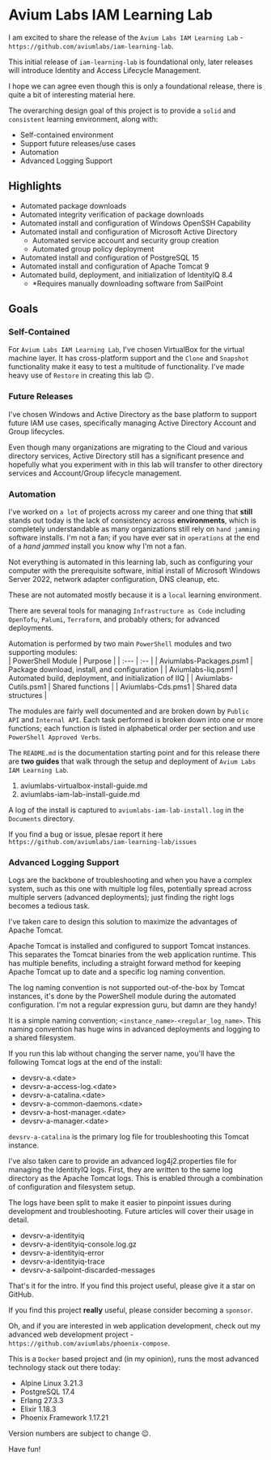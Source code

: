 # Avium Labs IAM Learning Lab

I am excited to share the release of the `Avium Labs IAM Learning Lab` - 
`https://github.com/aviumlabs/iam-learning-lab`. 

This initial release of `iam-learning-lab` is foundational only, later releases 
will introduce Identity and Access Lifecycle Management.

I hope we can agree even though this is only a foundational release, there is 
quite a bit of interesting material here. 

The overarching design goal of this project is to provide a `solid` and  
`consistent` learning environment, along with:  
* Self-contained environment   
* Support future releases/use cases  
* Automation  
* Advanced Logging Support  


## Highlights

* Automated package downloads  
* Automated integrity verification of package downloads  
* Automated install and configuration of Windows OpenSSH Capability  
* Automated install and configuration of Microsoft Active Directory  
  * Automated service account and security group creation  
  * Automated group policy deployment  
* Automated install and configuration of PostgreSQL 15  
* Automated install and configuration of Apache Tomcat 9  
* Automated build, deployment, and initialization of IdentityIQ 8.4  
  * *Requires manually downloading software from SailPoint  


## Goals

### Self-Contained

For `Avium Labs IAM Learning Lab`, I've chosen VirtualBox for the virtual 
machine layer. It has cross-platform support and the `Clone` and `Snapshot` 
functionality make it easy to test a multitude of functionality. I've made 
heavy use of `Restore` in creating this lab :upside_down_face:.


### Future Releases

I've chosen Windows and Active Directory as the base platform to support 
future IAM use cases, specifically managing Active Directory Account and 
Group lifecycles. 

Even though many organizations are migrating to the Cloud and various 
directory services, Active Directory still has a significant presence and 
hopefully what you experiment with in this lab will transfer to 
other directory services and Account/Group lifecycle management.


### Automation

I've worked on `a lot` of projects across my career and one thing that 
**still** stands out today is the lack of consistency across 
**environments**, which is completely understandable as many organizations 
still rely on `hand jamming` software installs. I'm not a fan; if you 
have ever sat in `operations` at the end of a *hand jammed* install 
you know why I'm not a fan.

Not everything is automated in this learning lab, such as configuring your 
computer with the prerequisite software, initial install of Microsoft 
Windows Server 2022, network adapter configuration, DNS cleanup, etc. 

These are not automated mostly because it is a `local` learning environment. 

There are several tools for managing `Infrastructure as Code` including 
`OpenTofu`, `Palumi`, `Terraform`, and probably others; for advanced 
deployments.

Automation is performed by two main `PowerShell` modules and two supporting modules:  
| PowerShell Module       | Purpose                                                |
| :---                    | :--                                                    |
| Aviumlabs-Packages.psm1 | Package download, install, and configuration           |
| Aviumlabs-Iiq.psm1      | Automated build, deployment, and initialization of IIQ |
| Aviumlabs-Cutils.psm1   | Shared functions                                       |
| Aviumlabs-Cds.pms1      | Shared data structures                                 |

The modules are fairly well documented and are broken down by `Public API` and 
`Internal API`. Each task performed is broken down into one or more functions; 
each function is listed in alphabetical order per section and use 
`PowerShell Approved Verbs`. 

The `README.md` is the documentation starting point and for this release there 
are **two guides** that walk through the setup and deployment of 
`Avium Labs IAM Learning Lab`.

1. aviumlabs-virtualbox-install-guide.md  
2. aviumlabs-iam-lab-install-guide.md  

A log of the install is captured to `aviumlabs-iam-lab-install.log` in the 
`Documents` directory.

If you find a bug or issue, plesae report it here 
`https://github.com/aviumlabs/iam-learning-lab/issues`

### Advanced Logging Support

Logs are the backbone of troubleshooting and when you have a complex system, 
such as this one with multiple log files, potentially spread across multiple 
servers (advanced deployments); just finding the right logs becomes a tedious 
task. 

I've taken care to design this solution to maximize the advantages of 
Apache Tomcat. 

Apache Tomcat is installed and configured to support Tomcat instances. This 
separates the Tomcat binaries from the web application runtime. This has 
multiple benefits, including a straight forward method for keeping Apache 
Tomcat up to date and a specific log naming convention. 

The log naming convention is not supported out-of-the-box by Tomcat instances, 
it's done by the PowerShell module during the automated configuration. I'm not 
a regular expression guru, but damn are they handy!

It is a simple naming convention; `<instance_name>-<regular_log_name>`. This 
naming convention has huge wins in advanced deployments and logging to a 
shared filesystem. 

If you run this lab without changing the server name, you'll have the following 
Tomcat logs at the end of the install:  

* devsrv-a.\<date>
* devsrv-a-access-log.\<date>
* devsrv-a-catalina.\<date>
* devsrv-a-common-daemons.\<date>
* devsrv-a-host-manager.\<date>
* devsrv-a-manager.\<date>

`devsrv-a-catalina` is the primary log file for troubleshooting this Tomcat 
instance. 

I've also taken care to provide an advanced log4j2.properties file for managing 
the IdentityIQ logs. First, they are written to the same log directory as the 
Apache Tomcat logs. This is enabled through a combination of configuration and 
filesystem setup. 

The logs have been split to make it easier to pinpoint issues during development and troubleshooting. Future articles will cover their usage in detail.

* devsrv-a-identityiq
* devsrv-a-identityiq-console.log.gz
* devsrv-a-identityiq-error
* devsrv-a-identityiq-trace
* devsrv-a-sailpoint-discarded-messages

That's it for the intro. If you find this project useful, please give it a star 
on GitHub. 

If you find this project **really** useful, please consider becoming a `sponsor`. 

Oh, and if you are interested in web application development, check out my 
advanced web development project - `https://github.com/aviumlabs/phoenix-compose`. 

This is a `Docker` based project and (in my opinion), runs the most advanced 
technology stack out there today:  
* Alpine Linux 3.21.3  
* PostgreSQL 17.4  
* Erlang 27.3.3  
* Elixir 1.18.3  
* Phoenix Framework 1.17.21  

Version numbers are subject to change :wink:.

Have fun! 